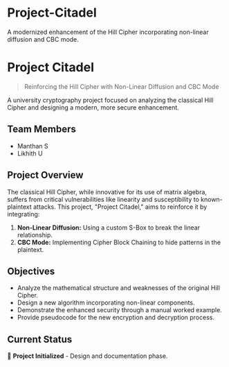 # Project-Citadel
A modernized enhancement of the Hill Cipher incorporating non-linear diffusion and CBC mode.
# Project Citadel

> Reinforcing the Hill Cipher with Non-Linear Diffusion and CBC Mode

A university cryptography project focused on analyzing the classical Hill Cipher and designing a modern, more secure enhancement.

## Team Members
- Manthan S 
- Likhith U

## Project Overview
The classical Hill Cipher, while innovative for its use of matrix algebra, suffers from critical vulnerabilities like linearity and susceptibility to known-plaintext attacks. This project, "Project Citadel," aims to reinforce it by integrating:
1.  **Non-Linear Diffusion:** Using a custom S-Box to break the linear relationship.
2.  **CBC Mode:** Implementing Cipher Block Chaining to hide patterns in the plaintext.

## Objectives
- Analyze the mathematical structure and weaknesses of the original Hill Cipher.
- Design a new algorithm incorporating non-linear components.
- Demonstrate the enhanced security through a manual worked example.
- Provide pseudocode for the new encryption and decryption process.

## Current Status
🚧 **Project Initialized** - Design and documentation phase.
